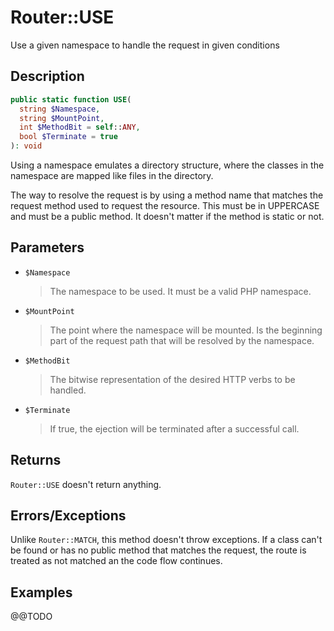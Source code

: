 # Router::USE

Use a given namespace to handle the request in given conditions

## Description
```php
public static function USE(
  string $Namespace,
  string $MountPoint,
  int $MethodBit = self::ANY,
  bool $Terminate = true
): void
```

Using a namespace emulates a directory structure, where the classes
in the namespace are mapped like files in the directory.

The way to resolve the request is by using a method name that matches
the request method used to request the resource. This must be in
UPPERCASE and must be a public method. It doesn't matter if the
method is static or not.

## Parameters

- `$Namespace`
  > The namespace to be used. It must be a valid PHP namespace.
- `$MountPoint`
  > The point where the namespace will be mounted. Is the beginning
  > part of the request path that will be resolved by the namespace.
- `$MethodBit`
  > The bitwise representation of the desired HTTP verbs to be handled.
- `$Terminate`
  > If true, the ejection will be terminated after a successful call.

## Returns

`Router::USE` doesn't return anything.

## Errors/Exceptions

Unlike `Router::MATCH`, this method doesn't throw exceptions. If a class can't
be found or has no public method that matches the request, the route is treated
as not matched an the code flow continues.

## Examples

@@TODO